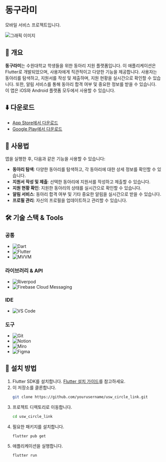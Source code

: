# 동구라미

모바일 서비스 프로젝트입니다.

![그래픽 이미지](https://drive.usercontent.google.com/download?id=1-iojj_uJPcmxzf8_Z4l79RbHfqV3rktl&export=view&authuser=0)

## 📘 개요 

**동구라미**는 수원대학교 학생들을 위한 동아리 지원 플랫폼입니다. 이 애플리케이션은 Flutter로 개발되었으며, 사용자에게 직관적이고 다양한 기능을 제공합니다. 사용자는 동아리를 탐색하고, 지원서를 작성 및 제출하며, 지원 현황을 실시간으로 확인할 수 있습니다. 또한, 알림 서비스를 통해 동아리 합격 여부 및 중요한 정보를 받을 수 있습니다. 이 앱은 iOS와 Android 플랫폼 모두에서 사용할 수 있습니다.

## ⬇️ 다운로드 

- [App Store에서 다운로드](https://apps.apple.com/kr/app/%EB%8F%99%EA%B5%AC%EB%9D%BC%EB%AF%B8/id6692607046)
- [Google Play에서 다운로드](https://play.google.com/store/apps/details?id=com.usw.flag.temp.usw_circle_link)

## 📱 사용법 

앱을 실행한 후, 다음과 같은 기능을 사용할 수 있습니다:

- **동아리 탐색**: 다양한 동아리를 탐색하고, 각 동아리에 대한 상세 정보를 확인할 수 있습니다.
- **지원서 작성 및 제출**: 선택한 동아리에 지원서를 작성하고 제출할 수 있습니다.
- **지원 현황 확인**: 지원한 동아리의 상태를 실시간으로 확인할 수 있습니다.
- **알림 서비스**: 동아리 합격 여부 및 기타 중요한 알림을 실시간으로 받을 수 있습니다.
- **프로필 관리**: 자신의 프로필을 업데이트하고 관리할 수 있습니다.

## 🛠️ 기술 스택 & Tools

### 공통
- ![Dart](https://img.shields.io/badge/Dart-3.5.1-blue)
- ![Flutter](https://img.shields.io/badge/Flutter-3.24.1-blue)
- ![MVVM](https://img.shields.io/badge/Architecture-MVVM-green)

### 라이브러리 & API
- ![Riverpod](https://img.shields.io/badge/Library-Riverpod-yellow)
- ![Firebase Cloud Messaging](https://img.shields.io/badge/API-Firebase_Cloud_Messaging-yellow)

### IDE
- ![VS Code](https://img.shields.io/badge/IDE-VS_Code-blue)

### 도구
- ![Git](https://img.shields.io/badge/Tools-Git-orange)
- ![Notion](https://img.shields.io/badge/Tools-Notion-orange)
- ![Miro](https://img.shields.io/badge/Tools-Miro-orange)
- ![Figma](https://img.shields.io/badge/Tools-Figma-orange)

## 🔧 설치 방법 

1. Flutter SDK를 설치합니다. [Flutter 설치 가이드](https://docs.flutter.dev/get-started/install)를 참고하세요.
2. 이 저장소를 클론합니다.
   ```bash
   git clone https://github.com/yourusername/usw_circle_link.git
   ```
3. 프로젝트 디렉토리로 이동합니다.
   ```bash
   cd usw_circle_link
   ```
4. 필요한 패키지를 설치합니다.
   ```bash
   flutter pub get
   ```
5. 애플리케이션을 실행합니다.
   ```bash
   flutter run
   ```